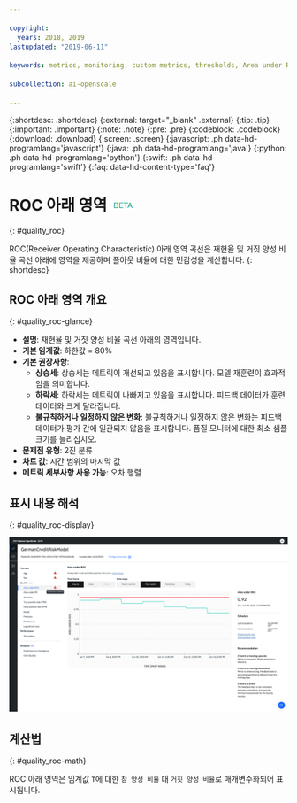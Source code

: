 ```yaml
---

copyright:
  years: 2018, 2019
lastupdated: "2019-06-11"

keywords: metrics, monitoring, custom metrics, thresholds, Area under ROC

subcollection: ai-openscale

---
```


{:shortdesc: .shortdesc}
{:external: target="_blank" .external}
{:tip: .tip}
{:important: .important}
{:note: .note}
{:pre: .pre}
{:codeblock: .codeblock}
{:download: .download}
{:screen: .screen}
{:javascript: .ph data-hd-programlang='javascript'}
{:java: .ph data-hd-programlang='java'}
{:python: .ph data-hd-programlang='python'}
{:swift: .ph data-hd-programlang='swift'}
{:faq: data-hd-content-type='faq'}

# ROC 아래 영역 ![베타 태그](images/beta.png)
{: #quality_roc}

ROC(Receiver Operating Characteristic) 아래 영역 곡선은 재현율 및 거짓 양성 비율 곡선 아래에 영역을 제공하며 폴아웃 비율에 대한 민감성을 계산합니다.
{: shortdesc}

## ROC 아래 영역 개요
{: #quality_roc-glance}

- **설명**: 재현율 및 거짓 양성 비율 곡선 아래의 영역입니다.
- **기본 임계값**: 하한값 = 80%
- **기본 권장사항**:
   - **상승세**: 상승세는 메트릭이 개선되고 있음을 표시합니다. 모델 재훈련이 효과적임을 의미합니다.
   - **하락세**: 하락세는 메트릭이 나빠지고 있음을 표시합니다. 피드백 데이터가 훈련 데이터와 크게 달라집니다.
   - **불규칙하거나 일정하지 않은 변화**: 불규칙하거나 일정하지 않은 변화는 피드백 데이터가 평가 간에 일관되지 않음을 표시합니다. 품질 모니터에 대한 최소 샘플 크기를 늘리십시오.
- **문제점 유형**: 2진 분류
- **차트 값**: 시간 범위의 마지막 값
- **메트릭 세부사항 사용 가능**: 오차 행렬

## 표시 내용 해석
{: #quality_roc-display}

![ROC 아래 영역 차트가 표시되어 있습니다.](images/quality-area-under-roc.png)

## 계산법
{: #quality_roc-math}

ROC 아래 영역은 임계값 `T`에 대한 `참 양성 비율` 대 `거짓 양성 비율`로 매개변수화되어 표시됩니다. 

